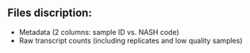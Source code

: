
## Files discription:

- Metadata (2 columns: sample ID vs. NASH code)
- Raw transcript counts (including replicates and low quality samples)
